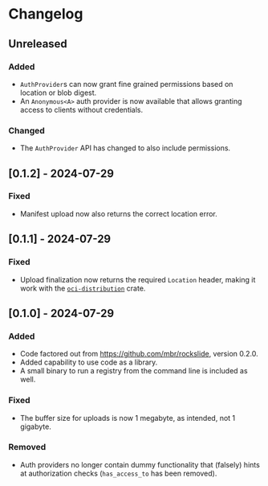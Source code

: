# Changelog

## Unreleased

### Added

* `AuthProvider`s can now grant fine grained permissions based on location or blob digest.
* An `Anonymous<A>` auth provider is now available that allows granting access to clients without credentials.

### Changed

* The `AuthProvider` API has changed to also include permissions.

## [0.1.2] - 2024-07-29

### Fixed

* Manifest upload now also returns the correct location error.

## [0.1.1] - 2024-07-29

### Fixed

* Upload finalization now returns the required `Location` header, making it work with the [`oci-distribution`](https://docs.rs/oci-distribution) crate.

## [0.1.0] - 2024-07-29

### Added

* Code factored out from <https://github.com/mbr/rockslide>, version 0.2.0.
* Added capability to use code as a library.
* A small binary to run a registry from the command line is included as well.

### Fixed

* The buffer size for uploads is now 1 megabyte, as intended, not 1 gigabyte.

### Removed

* Auth providers no longer contain dummy functionality that (falsely) hints at authorization checks (`has_access_to` has been removed).